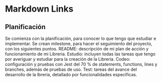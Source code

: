 # Markdown Links

## Planificación
Se comienza con la planificación, para conocer lo que tengo que estudiar e implementar.
Se crean milestone, para hacer el seguimiento del proyecto, con los siguientes puntos.
README: descripción de mi plan de acción y funcionamiento de mi Libreria.
Estudio: incluyen todas las tareas que tengo por averiguar y estudiar para la creación de la Libreria.
Codeo: configuración y pruebas con Jest del 70 % de statements, functions, lines y branches, además de pruebas de uso.
Test: tareas del avance del desarrollo de la lbreria, detallado por funcionalidades especìficas.




